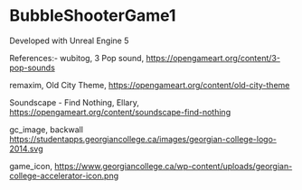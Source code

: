 # BubbleShooterGame1

Developed with Unreal Engine 5

References:-
wubitog, 3 Pop sound,
https://opengameart.org/content/3-pop-sounds

remaxim, Old City Theme, https://opengameart.org/content/old-city-theme

Soundscape - Find Nothing, Ellary, 
https://opengameart.org/content/soundscape-find-nothing

gc_image, backwall
https://studentapps.georgiancollege.ca/images/georgian-college-logo-2014.svg

game_icon, https://www.georgiancollege.ca/wp-content/uploads/georgian-college-accelerator-icon.png